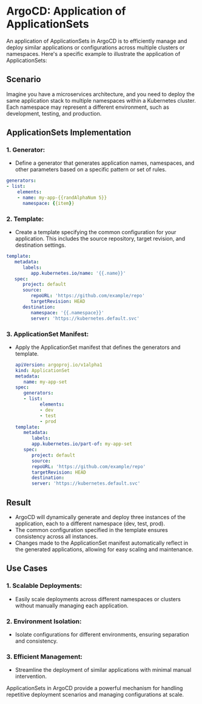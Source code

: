 # ArgoCD: Application of ApplicationSets

An application of ApplicationSets in ArgoCD is to efficiently manage and deploy similar applications or configurations across multiple clusters or namespaces. Here's a specific example to illustrate the application of ApplicationSets:

## **Scenario**

Imagine you have a microservices architecture, and you need to deploy the same application stack to multiple namespaces within a Kubernetes cluster. Each namespace may represent a different environment, such as development, testing, and production.

## **ApplicationSets Implementation**

### 1. **Generator:**
   - Define a generator that generates application names, namespaces, and other parameters based on a specific pattern or set of rules.

   ```yaml
   generators:
   - list:
       elements:
       - name: my-app-{{randAlphaNum 5}}
         namespace: {{item}}
   ```

### 2. **Template:**

   - Create a template specifying the common configuration for your application. This includes the source repository, target revision, and destination settings.

   ```yaml
   template:
      metadata:
         labels:
            app.kubernetes.io/name: '{{.name}}'
      spec:
         project: default
         source:
            repoURL: 'https://github.com/example/repo'
            targetRevision: HEAD
         destination:
            namespace: '{{.namespace}}'
            server: 'https://kubernetes.default.svc'
   ```

### 3. **ApplicationSet Manifest:**

- Apply the ApplicationSet manifest that defines the generators and template.

   ```yaml
   apiVersion: argoproj.io/v1alpha1
   kind: ApplicationSet
   metadata:
      name: my-app-set
   spec:
      generators:
      - list:
            elements:
            - dev
            - test
            - prod
   template:
      metadata:
         labels:
         app.kubernetes.io/part-of: my-app-set
      spec:
         project: default
         source:
         repoURL: 'https://github.com/example/repo'
         targetRevision: HEAD
         destination:
         server: 'https://kubernetes.default.svc'
   ```

## **Result**

- ArgoCD will dynamically generate and deploy three instances of the application, each to a different namespace (dev, test, prod).
- The common configuration specified in the template ensures consistency across all instances.
- Changes made to the ApplicationSet manifest automatically reflect in the generated applications, allowing for easy scaling and maintenance.

## **Use Cases**

### 1. **Scalable Deployments:**
   - Easily scale deployments across different namespaces or clusters without manually managing each application.

### 2. **Environment Isolation:**
   - Isolate configurations for different environments, ensuring separation and consistency.

### 3. **Efficient Management:**
   - Streamline the deployment of similar applications with minimal manual intervention.

ApplicationSets in ArgoCD provide a powerful mechanism for handling repetitive deployment scenarios and managing configurations at scale.
